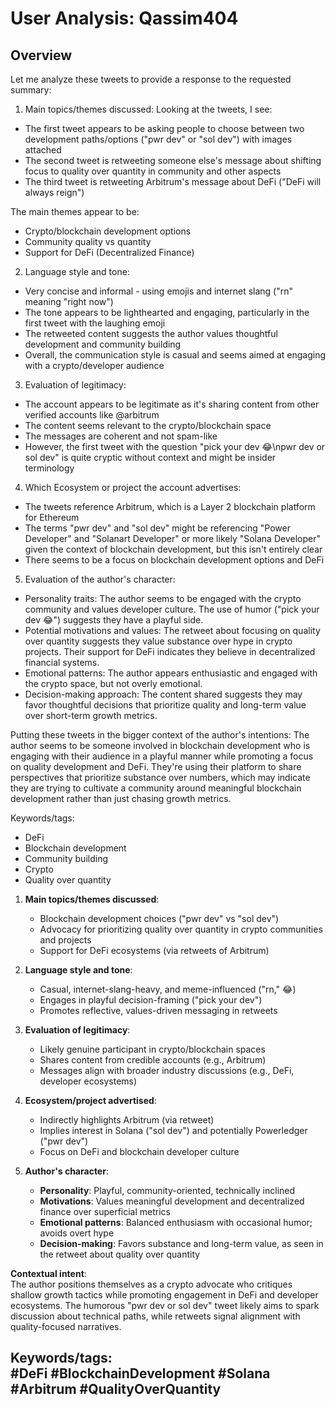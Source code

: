 # User Analysis: Qassim404

## Overview

<think>
Let me analyze these tweets to provide a response to the requested summary:

1. Main topics/themes discussed:
Looking at the tweets, I see:
- The first tweet appears to be asking people to choose between two development paths/options ("pwr dev" or "sol dev") with images attached
- The second tweet is retweeting someone else's message about shifting focus to quality over quantity in community and other aspects
- The third tweet is retweeting Arbitrum's message about DeFi ("DeFi will always reign")

The main themes appear to be:
- Crypto/blockchain development options
- Community quality vs quantity
- Support for DeFi (Decentralized Finance)

2. Language style and tone:
- Very concise and informal - using emojis and internet slang ("rn" meaning "right now")
- The tone appears to be lighthearted and engaging, particularly in the first tweet with the laughing emoji
- The retweeted content suggests the author values thoughtful development and community building
- Overall, the communication style is casual and seems aimed at engaging with a crypto/developer audience

3. Evaluation of legitimacy:
- The account appears to be legitimate as it's sharing content from other verified accounts like @arbitrum
- The content seems relevant to the crypto/blockchain space
- The messages are coherent and not spam-like
- However, the first tweet with the question "pick your dev 😂\npwr dev or sol dev" is quite cryptic without context and might be insider terminology

4. Which Ecosystem or project the account advertises:
- The tweets reference Arbitrum, which is a Layer 2 blockchain platform for Ethereum
- The terms "pwr dev" and "sol dev" might be referencing "Power Developer" and "Solanart Developer" or more likely "Solana Developer" given the context of blockchain development, but this isn't entirely clear
- There seems to be a focus on blockchain development options and DeFi

5. Evaluation of the author's character:
- Personality traits: The author seems to be engaged with the crypto community and values developer culture. The use of humor ("pick your dev 😂") suggests they have a playful side.
- Potential motivations and values: The retweet about focusing on quality over quantity suggests they value substance over hype in crypto projects. Their support for DeFi indicates they believe in decentralized financial systems.
- Emotional patterns: The author appears enthusiastic and engaged with the crypto space, but not overly emotional.
- Decision-making approach: The content shared suggests they may favor thoughtful decisions that prioritize quality and long-term value over short-term growth metrics.

Putting these tweets in the bigger context of the author's intentions:
The author seems to be someone involved in blockchain development who is engaging with their audience in a playful manner while promoting a focus on quality development and DeFi. They're using their platform to share perspectives that prioritize substance over numbers, which may indicate they are trying to cultivate a community around meaningful blockchain development rather than just chasing growth metrics.

Keywords/tags:
- DeFi
- Blockchain development
- Community building
- Crypto
- Quality over quantity
</think>

1. **Main topics/themes discussed**:  
   - Blockchain development choices ("pwr dev" vs "sol dev")  
   - Advocacy for prioritizing quality over quantity in crypto communities and projects  
   - Support for DeFi ecosystems (via retweets of Arbitrum)  

2. **Language style and tone**:  
   - Casual, internet-slang-heavy, and meme-influenced ("rn," 😂)  
   - Engages in playful decision-framing ("pick your dev")  
   - Promotes reflective, values-driven messaging in retweets  

3. **Evaluation of legitimacy**:  
   - Likely genuine participant in crypto/blockchain spaces  
   - Shares content from credible accounts (e.g., Arbitrum)  
   - Messages align with broader industry discussions (e.g., DeFi, developer ecosystems)  

4. **Ecosystem/project advertised**:  
   - Indirectly highlights Arbitrum (via retweet)  
   - Implies interest in Solana ("sol dev") and potentially Powerledger ("pwr dev")  
   - Focus on DeFi and blockchain developer culture  

5. **Author's character**:  
   - **Personality**: Playful, community-oriented, technically inclined  
   - **Motivations**: Values meaningful development and decentralized finance over superficial metrics  
   - **Emotional patterns**: Balanced enthusiasm with occasional humor; avoids overt hype  
   - **Decision-making**: Favors substance and long-term value, as seen in the retweet about quality over quantity  

**Contextual intent**:  
The author positions themselves as a crypto advocate who critiques shallow growth tactics while promoting engagement in DeFi and developer ecosystems. The humorous "pwr dev or sol dev" tweet likely aims to spark discussion about technical paths, while retweets signal alignment with quality-focused narratives.  

**Keywords/tags**:  
#DeFi #BlockchainDevelopment #Solana #Arbitrum #QualityOverQuantity
---

